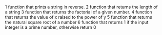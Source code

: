 1 function that prints a string in reverse.
2 function that returns the length of a string
3  function that returns the factorial of a given number.
4  function that returns the value of x raised to the power of y
5 function that returns the natural square root of a number
6 function that returns 1 if the input integer is a prime number, otherwise return 0

